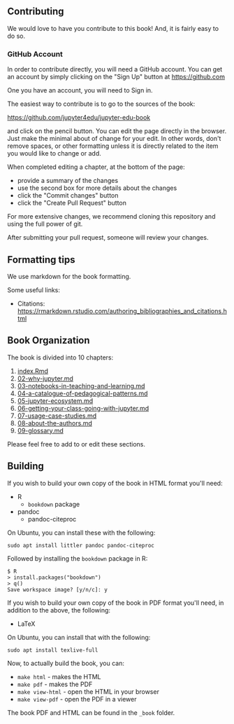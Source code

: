## Contributing

We would love to have you contribute to this book! And, it is
fairly easy to do so.

### GitHub Account

In order to contribute directly, you will need a GitHub account.
You can get an account by simply clicking on the "Sign Up" button
at https://github.com

One you have an account, you will need to Sign in.

The easiest way to contribute is to go to the sources of the book:

https://github.com/jupyter4edu/jupyter-edu-book

and click on the pencil button. You can edit the page directly
in the browser. Just make the minimal about of change for your
edit. In other words, don't remove spaces, or other formatting
unless it is directly related to the item you would like to
change or add.

When completed editing a chapter, at the bottom of the page:

* provide a summary of the changes
* use the second box for more details about the changes
* click the "Commit changes" button
* click the "Create Pull Request" button

For more extensive changes, we recommend cloning this repository and
using the full power of git.

After submitting your pull request, someone will review your changes.

## Formatting tips

We use markdown for the book formatting.

Some useful links:

* Citations: https://rmarkdown.rstudio.com/authoring_bibliographies_and_citations.html

## Book Organization

The book is divided into 10 chapters:

1. [index.Rmd](index.Rmd)
2. [02-why-jupyter.md](02-why-jupyter.md)
3. [03-notebooks-in-teaching-and-learning.md](03-notebooks-in-teaching-and-learning.md)
4. [04-a-catalogue-of-pedagogical-patterns.md](04-a-catalogue-of-pedagogical-patterns.md)
5. [05-jupyter-ecosystem.md](05-jupyter-ecosystem.md)
6. [06-getting-your-class-going-with-jupyter.md](06-getting-your-class-going-with-jupyter.md)
7. [07-usage-case-studies.md](07-usage-case-studies.md)
8. [08-about-the-authors.md](08-about-the-authors.md)
9. [09-glossary.md](09-glossary.md)

Please feel free to add to or edit these sections.

## Building

If you wish to build your own copy of the book in HTML format you'll need:

* R
  * `bookdown` package
* pandoc
  * pandoc-citeproc

On Ubuntu, you can install these with the following:

```shell
sudo apt install littler pandoc pandoc-citeproc
```

Followed by installing the `bookdown` package in R:

```shell
$ R
> install.packages("bookdown")
> q()
Save workspace image? [y/n/c]: y
```

If you wish to build your own copy of the book in PDF format you'll
need, in addition to the above, the following:

* LaTeX

On Ubuntu, you can install that with the following:

```shell
sudo apt install texlive-full
```

Now, to actually build the book, you can:

* `make html` - makes the HTML
* `make pdf` - makes the PDF
* `make view-html` - open the HTML in your browser
* `make view-pdf` - open the PDF in a viewer

The book PDF and HTML can be found in the `_book` folder.
